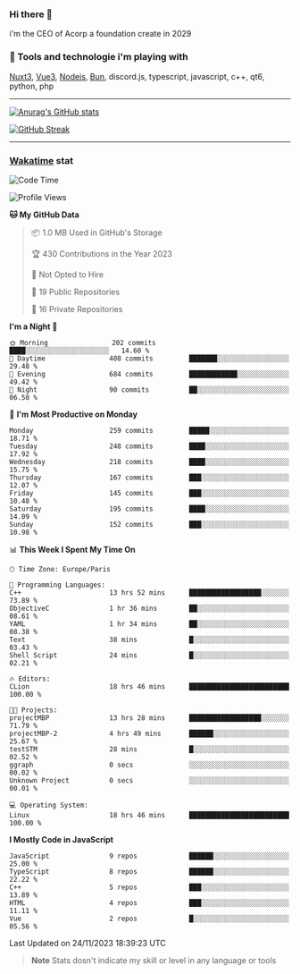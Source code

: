 ### Hi there 👋

i'm the CEO of Acorp a foundation create in 2029  

### 🧰 Tools and technologie i'm playing with

[Nuxt3](https://nuxt.com), [Vue3](https://vuejs.org/), [Nodejs](https://nodejs.org), [Bun](https://bun.sh/), discord.js, typescript, javascript, c++, qt6, python, php

---

[![Anurag's GitHub stats](https://github-readme-stats.vercel.app/api?username=ackimixs&show_icons=true&theme=github_dark&count_private=true)](https://www.ackimixs.xyz)

[![GitHub Streak](https://github-readme-streak-stats.herokuapp.com?user=Ackimixs&theme=github-dark-blue&date_format=j%20M%5B%20Y%5D&mode=weekly)](https://git.io/streak-stats)

---
 
 ### [Wakatime](https://wakatime.com/) stat

<!--START_SECTION:waka-->
![Code Time](http://img.shields.io/badge/Code%20Time-873%20hrs%2010%20mins-blue)

![Profile Views](http://img.shields.io/badge/Profile%20Views-0-blue)

**🐱 My GitHub Data** 

> 📦 1.0 MB Used in GitHub's Storage 
 > 
> 🏆 430 Contributions in the Year 2023
 > 
> 🚫 Not Opted to Hire
 > 
> 📜 19 Public Repositories 
 > 
> 🔑 16 Private Repositories 
 > 
**I'm a Night 🦉** 

```text
🌞 Morning                202 commits         ████░░░░░░░░░░░░░░░░░░░░░   14.60 % 
🌆 Daytime                408 commits         ███████░░░░░░░░░░░░░░░░░░   29.48 % 
🌃 Evening                684 commits         ████████████░░░░░░░░░░░░░   49.42 % 
🌙 Night                  90 commits          ██░░░░░░░░░░░░░░░░░░░░░░░   06.50 % 
```
📅 **I'm Most Productive on Monday** 

```text
Monday                   259 commits         █████░░░░░░░░░░░░░░░░░░░░   18.71 % 
Tuesday                  248 commits         ████░░░░░░░░░░░░░░░░░░░░░   17.92 % 
Wednesday                218 commits         ████░░░░░░░░░░░░░░░░░░░░░   15.75 % 
Thursday                 167 commits         ███░░░░░░░░░░░░░░░░░░░░░░   12.07 % 
Friday                   145 commits         ███░░░░░░░░░░░░░░░░░░░░░░   10.48 % 
Saturday                 195 commits         ████░░░░░░░░░░░░░░░░░░░░░   14.09 % 
Sunday                   152 commits         ███░░░░░░░░░░░░░░░░░░░░░░   10.98 % 
```


📊 **This Week I Spent My Time On** 

```text
🕑︎ Time Zone: Europe/Paris

💬 Programming Languages: 
C++                      13 hrs 52 mins      ██████████████████░░░░░░░   73.89 % 
ObjectiveC               1 hr 36 mins        ██░░░░░░░░░░░░░░░░░░░░░░░   08.61 % 
YAML                     1 hr 34 mins        ██░░░░░░░░░░░░░░░░░░░░░░░   08.38 % 
Text                     38 mins             █░░░░░░░░░░░░░░░░░░░░░░░░   03.43 % 
Shell Script             24 mins             █░░░░░░░░░░░░░░░░░░░░░░░░   02.21 % 

🔥 Editors: 
CLion                    18 hrs 46 mins      █████████████████████████   100.00 % 

🐱‍💻 Projects: 
projectMBP               13 hrs 28 mins      ██████████████████░░░░░░░   71.79 % 
projectMBP-2             4 hrs 49 mins       ██████░░░░░░░░░░░░░░░░░░░   25.67 % 
testSTM                  28 mins             █░░░░░░░░░░░░░░░░░░░░░░░░   02.52 % 
ggraph                   0 secs              ░░░░░░░░░░░░░░░░░░░░░░░░░   00.02 % 
Unknown Project          0 secs              ░░░░░░░░░░░░░░░░░░░░░░░░░   00.01 % 

💻 Operating System: 
Linux                    18 hrs 46 mins      █████████████████████████   100.00 % 
```

**I Mostly Code in JavaScript** 

```text
JavaScript               9 repos             ██████░░░░░░░░░░░░░░░░░░░   25.00 % 
TypeScript               8 repos             ██████░░░░░░░░░░░░░░░░░░░   22.22 % 
C++                      5 repos             ███░░░░░░░░░░░░░░░░░░░░░░   13.89 % 
HTML                     4 repos             ███░░░░░░░░░░░░░░░░░░░░░░   11.11 % 
Vue                      2 repos             █░░░░░░░░░░░░░░░░░░░░░░░░   05.56 % 
```




 Last Updated on 24/11/2023 18:39:23 UTC
<!--END_SECTION:waka-->

> **Note**
> Stats dosn't indicate my skill or level in any language or tools
